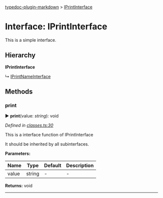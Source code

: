 [typedoc-plugin-markdown](../index.md) > [IPrintInterface](../interfaces/iprintinterface.md)



# Interface: IPrintInterface


This is a simple interface.

## Hierarchy

**IPrintInterface**

↳  [IPrintNameInterface](iprintnameinterface.md)









## Methods
<a id="print"></a>

###  print

► **print**(value: *string*): void



*Defined in [classes.ts:30](https://github.com/tgreyuk/typedoc-plugin-markdown/blob/master/tests/src/classes.ts#L30)*

This is a interface function of IPrintInterface

It should be inherited by all subinterfaces.



**Parameters:**

| Name  | Type                | Default | Description  |
| ------ | ------------------- | ------------ | ------------ |
| value  | string | - | - |





**Returns:** void





___



